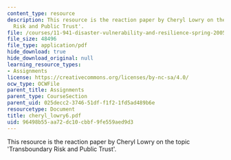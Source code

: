 ```yaml
---
content_type: resource
description: This resource is the reaction paper by Cheryl Lowry on the topic 'Transboundary
  Risk and Public Trust'.
file: /courses/11-941-disaster-vulnerability-and-resilience-spring-2005/96498b55aa72dc10cbbf9fe559aed9d3_cheryl_lowry6.pdf
file_size: 48496
file_type: application/pdf
hide_download: true
hide_download_original: null
learning_resource_types:
- Assignments
license: https://creativecommons.org/licenses/by-nc-sa/4.0/
ocw_type: OCWFile
parent_title: Assignments
parent_type: CourseSection
parent_uid: 025decc2-3746-51df-f1f2-1fd5ad489b6e
resourcetype: Document
title: cheryl_lowry6.pdf
uid: 96498b55-aa72-dc10-cbbf-9fe559aed9d3
---
```

This resource is the reaction paper by Cheryl Lowry on the topic 'Transboundary Risk and Public Trust'.